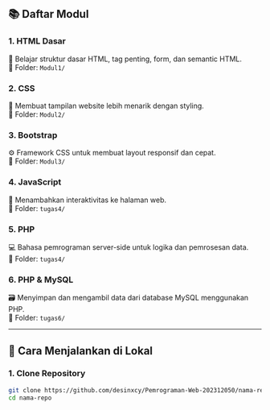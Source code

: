 ## 📚 Daftar Modul

### 1. HTML Dasar
📌 Belajar struktur dasar HTML, tag penting, form, dan semantic HTML.  
📂 Folder: `Modul1/`

### 2. CSS
🎨 Membuat tampilan website lebih menarik dengan styling.  
📂 Folder: `Modul2/`

### 3. Bootstrap
⚙️ Framework CSS untuk membuat layout responsif dan cepat.  
📂 Folder: `Modul3/`

### 4. JavaScript
🧠 Menambahkan interaktivitas ke halaman web.  
📂 Folder: `tugas4/`

### 5. PHP
💻 Bahasa pemrograman server-side untuk logika dan pemrosesan data.  
📂 Folder: `tugas4/`

### 6. PHP & MySQL
🗃️ Menyimpan dan mengambil data dari database MySQL menggunakan PHP.  
📂 Folder: `tugas6/`

---

## 🚀 Cara Menjalankan di Lokal

### 1. Clone Repository

```bash
git clone https://github.com/desinxcy/Pemrograman-Web-202312050/nama-repo.git
cd nama-repo
